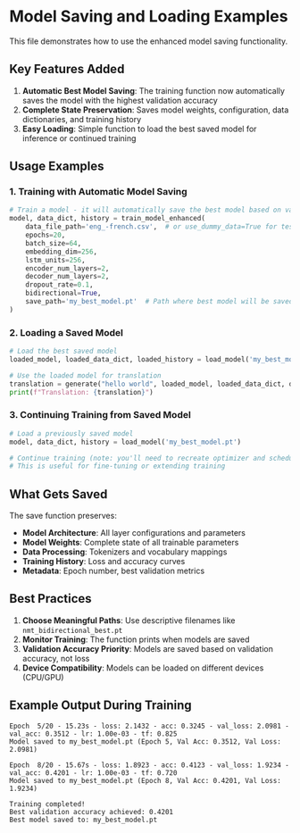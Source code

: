 # Model Saving and Loading Examples

This file demonstrates how to use the enhanced model saving functionality.

## Key Features Added

1. **Automatic Best Model Saving**: The training function now automatically saves the model with the highest validation accuracy
2. **Complete State Preservation**: Saves model weights, configuration, data dictionaries, and training history
3. **Easy Loading**: Simple function to load the best saved model for inference or continued training

## Usage Examples

### 1. Training with Automatic Model Saving

```python
# Train a model - it will automatically save the best model based on validation accuracy
model, data_dict, history = train_model_enhanced(
    data_file_path='eng_-french.csv',  # or use_dummy_data=True for testing
    epochs=20,
    batch_size=64,
    embedding_dim=256,
    lstm_units=256,
    encoder_num_layers=2,
    decoder_num_layers=2,
    dropout_rate=0.1,
    bidirectional=True,
    save_path='my_best_model.pt'  # Path where best model will be saved
)
```

### 2. Loading a Saved Model

```python
# Load the best saved model
loaded_model, loaded_data_dict, loaded_history = load_model('my_best_model.pt', device='cuda')

# Use the loaded model for translation
translation = generate("hello world", loaded_model, loaded_data_dict, device='cuda')
print(f"Translation: {translation}")
```

### 3. Continuing Training from Saved Model

```python
# Load a previously saved model
model, data_dict, history = load_model('my_best_model.pt')

# Continue training (note: you'll need to recreate optimizer and scheduler)
# This is useful for fine-tuning or extending training
```

## What Gets Saved

The save function preserves:
- **Model Architecture**: All layer configurations and parameters
- **Model Weights**: Complete state of all trainable parameters
- **Data Processing**: Tokenizers and vocabulary mappings
- **Training History**: Loss and accuracy curves
- **Metadata**: Epoch number, best validation metrics

## Best Practices

1. **Choose Meaningful Paths**: Use descriptive filenames like `nmt_bidirectional_best.pt`
2. **Monitor Training**: The function prints when models are saved
3. **Validation Accuracy Priority**: Models are saved based on validation accuracy, not loss
4. **Device Compatibility**: Models can be loaded on different devices (CPU/GPU)

## Example Output During Training

```
Epoch  5/20 - 15.23s - loss: 2.1432 - acc: 0.3245 - val_loss: 2.0981 - val_acc: 0.3512 - lr: 1.00e-03 - tf: 0.825
Model saved to my_best_model.pt (Epoch 5, Val Acc: 0.3512, Val Loss: 2.0981)

Epoch  8/20 - 15.67s - loss: 1.8923 - acc: 0.4123 - val_loss: 1.9234 - val_acc: 0.4201 - lr: 1.00e-03 - tf: 0.720  
Model saved to my_best_model.pt (Epoch 8, Val Acc: 0.4201, Val Loss: 1.9234)

Training completed!
Best validation accuracy achieved: 0.4201
Best model saved to: my_best_model.pt
```